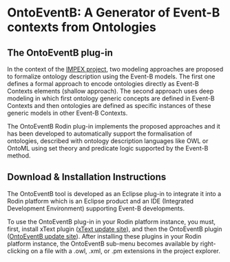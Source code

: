 # OntoEventB: A Generator of Event-B contexts from Ontologies

## The OntoEventB plug-in
In the context of the [IMPEX project](https://impex.loria.fr/), two modeling approaches are proposed to formalize ontology description using the Event-B models. The first one defines a formal approach to encode ontologies directly as Event-B Contexts elements (shallow approach). The second approach uses deep modeling in which first ontology generic concepts are defined in Event-B Contexts and then ontologies are defined as specific instances of these generic models in other Event-B Contexts.

The OntoEventB Rodin plug-in implements the proposed approaches and it has been developed to automatically support the formalisation of ontologies, described with ontology description languages like OWL or OntoML using set theory and predicate logic supported by the Event-B method. 

## Download & Installation Instructions
The OntoEventB tool is developed as an Eclipse plug-in to integrate it into a Rodin platform which is an Eclipse product and an IDE (Integrated Development Environment) supporting Event-B developments.

To use the OntoEventB plug-in in your Rodin platform instance, you must, first, install xText plugin ([xText update site](http://download.eclipse.org/modeling/tmf/xtext/updates/composite/releases/)), and then the OntoEventB plugin ([OntoEventB update site](http://wdi.supelec.fr/OntoEventB-update-site/)). After installing these plugins in your Rodin platform instance, the OntoEventB sub-menu becomes available by right-clicking on a file with a .owl, .xml, or .pm extensions in the project explorer. 
